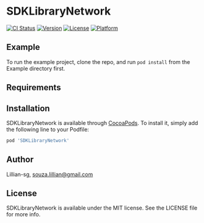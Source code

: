 # SDKLibraryNetwork

[![CI Status](https://img.shields.io/travis/Lillian-sg/SDKLibraryNetwork.svg?style=flat)](https://travis-ci.org/Lillian-sg/SDKLibraryNetwork)
[![Version](https://img.shields.io/cocoapods/v/SDKLibraryNetwork.svg?style=flat)](https://cocoapods.org/pods/SDKLibraryNetwork)
[![License](https://img.shields.io/cocoapods/l/SDKLibraryNetwork.svg?style=flat)](https://cocoapods.org/pods/SDKLibraryNetwork)
[![Platform](https://img.shields.io/cocoapods/p/SDKLibraryNetwork.svg?style=flat)](https://cocoapods.org/pods/SDKLibraryNetwork)

## Example

To run the example project, clone the repo, and run `pod install` from the Example directory first.

## Requirements

## Installation

SDKLibraryNetwork is available through [CocoaPods](https://cocoapods.org). To install
it, simply add the following line to your Podfile:

```ruby
pod 'SDKLibraryNetwork'
```

## Author

Lillian-sg, souza.lillian@gmail.com

## License

SDKLibraryNetwork is available under the MIT license. See the LICENSE file for more info.
